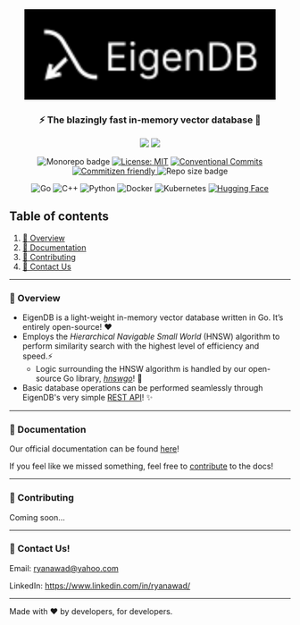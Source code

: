 <div align="center">
<img src=".github/assets/logo.svg" width="450px">

### ⚡ The blazingly fast in-memory vector database 🚀 

![](https://github.com/eigen-db/eigen-db/actions/workflows/ci.yml/badge.svg)
![](https://github.com/eigen-db/eigen-db/actions/workflows/conventional_commits.yml/badge.svg)


![Monorepo badge](https://img.shields.io/badge/Monorepo-171c57?style=flat&logo=moonrepo&link=https%3A%2F%2Fnx.dev%2F)
[![License: MIT](https://img.shields.io/badge/License-MIT-yellow.svg)](https://opensource.org/licenses/MIT)
<a href="https://conventionalcommits.org">
    <img src="https://img.shields.io/badge/Conventional%20Commits-1.0.0-%23FE5196?logo=conventionalcommits&logoColor=white" alt="Conventional Commits">
</a>
<a href="http://commitizen.github.io/cz-cli/">
    <img src="https://img.shields.io/badge/commitizen-friendly-brightgreen.svg" alt="Commitizen friendly">
</a>
![Repo size badge](https://img.shields.io/github/repo-size/eigen-db/eigen-db)
<!--<a href="https://semantic-release.gitbook.io/semantic-release">
    <img src="https://img.shields.io/badge/%20%20%F0%9F%93%A6%F0%9F%9A%80-semantic--release-e10079.svg?style=flat-square" alt="Semantic Release">
</a>-->

![Go](https://img.shields.io/badge/Go-%2300ADD8.svg?style=flat&logo=go&logoColor=white)
![C++](https://img.shields.io/badge/C++-%2300599C.svg?style=flat&logo=c%2B%2B&logoColor=white)
![Python](https://img.shields.io/badge/Python-3670A0?style=flat&logo=python&logoColor=ffdd54)
![Docker](https://img.shields.io/badge/Docker-%230db7ed.svg?style=flat&logo=docker&logoColor=white)
![Kubernetes](https://img.shields.io/badge/Kubernetes-%23326ce5.svg?style=flat&logo=kubernetes&logoColor=white)
[![Hugging Face](https://img.shields.io/badge/Hugging%20Face-FFD21E?logo=huggingface&logoColor=000)](#)

</div>

## Table of contents

1. [🔎 Overview](#overview)
2. [📖 Documentation](#documentation)
4. [🤝 Contributing](#contributing)
6. [💬 Contact Us](#contact-us)
---

### 🔎 Overview
* EigenDB is a light-weight in-memory vector database written in Go. It’s entirely open-source! ❤️
* Employs the _Hierarchical Navigable Small World_ (HNSW) algorithm to perform similarity search with the highest level of efficiency and speed.⚡
    * Logic surrounding the HNSW algorithm is handled by our open-source Go library, [_hnswgo_](https://github.com/Eigen-DB/hnswgo)! 🧠
* Basic database operations can be performed seamlessly through EigenDB's very simple [REST API](https://eigendb.mintlify.app/api-reference/api)! ✨

---

### 📖 Documentation

Our official documentation can be found [here](https://eigendb.mintlify.app/)!

If you feel like we missed something, feel free to [contribute](https://github.com/Eigen-DB/docs) to the docs! 

---

### 🤝 Contributing

Coming soon...

---

### 💬 Contact Us!

Email: ryanawad@yahoo.com

LinkedIn: https://www.linkedin.com/in/ryanawad/

---

Made with ❤️ by developers, for developers.


<!--
Payload to `/vector/bulk-insert` to create test data (must use 2D vector space) and a [visual](https://www.desmos.com/calculator/pjjei9akcx):

Keep in mind that in a real application, vector dimensionality is usually much larger depending on the complextiy and granularity of the data.

<details>
    <summary>Expand</summary>

```json
{
    "setOfComponents": [
        [3.2, -1.5],
        [4.7, 2.1],
        [-6.3, 3.4],
        [0.9, -4.8],
        [-2.7, 5.6],
        [1.3, -3.9],
        [2.4, 6.1],
        [-1.1, 3.0],
        [5.5, -2.2],
        [0.0, 4.4],
        [-3.6, -0.7],
        [4.1, 5.3],
        [-2.9, 2.8],
        [3.7, -3.6],
        [1.0, 0.5],
        [5.9, 1.7],
        [-4.4, -3.2],
        [2.8, 4.9],
        [-1.5, -2.4],
        [3.3, 1.6],
        [4.6, -1.3],
        [-2.1, 3.7],
        [1.8, -5.4],
        [3.9, 2.5],
        [-1.4, 4.2],
        [0.2, -3.1],
        [5.1, 1.3],
        [-2.8, -1.7],
        [3.0, 5.5],
        [1.5, -2.8],
        [-4.9, 3.1],
        [2.6, -4.5],
        [0.7, 3.8],
        [-3.3, 2.2],
        [4.0, -0.9],
        [-1.2, 4.9],
        [3.4, -2.6],
        [0.6, 1.8],
        [-2.5, -3.9],
        [5.3, 2.0],
        [-0.8, 3.3],
        [2.1, -4.2],
        [4.5, 1.4],
        [-3.7, -2.5],
        [1.9, 3.6],
        [0.3, -5.1],
        [4.8, -3.0],
        [-1.6, 2.9],
        [2.9, -4.0]
    ]
}
```

</details>

-->
